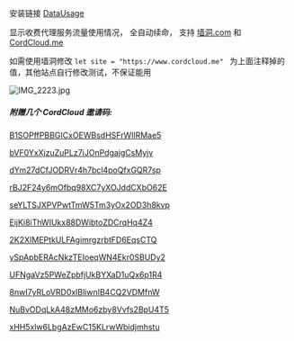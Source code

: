 安装链接 [DataUsage](https://xteko.com/redir?name=DataUsage&url=https://raw.githubusercontent.com/186c0/JSBox-Scripts/master/DataUsage/DataUsage.js)

显示收费代理服务流量使用情况， 全自动续命， 支持 [墙洞.com](墙洞.com) 和 [CordCloud.me](cordcloud.me) 

如需使用墙洞修改 `let site = "https://www.cordcloud.me" ` 为上面注释掉的值，其他站点自行修改测试，不保证能用

![IMG_2223.jpg](https://i.loli.net/2018/05/19/5b00086f4ceff.png)

##### 附赠几个 CordCloud 邀请码:

[B1SOPffPBBGICxOEWBsdHSFrWIlRMae5](https://www.cordcloud.me/auth/register1?code=B1SOPffPBBGICxOEWBsdHSFrWIlRMae5)

[bVF0YxXjzuZuPLz7iJOnPdgajgCsMyjv](https://www.cordcloud.me/auth/register1?code=bVF0YxXjzuZuPLz7iJOnPdgajgCsMyjv) 

[dYm27dCfJODRVr4h7bcl4poQfxGQR7sp](https://www.cordcloud.me/auth/register1?code=dYm27dCfJODRVr4h7bcl4poQfxGQR7sp) 

[rBJ2F24y6mOfbq98XC7yXOJddCXbO62E](https://www.cordcloud.me/auth/register1?code=rBJ2F24y6mOfbq98XC7yXOJddCXbO62E) 

[seYLTSJXPVPwtTmW5Tm3yOx2OD3h8kvp](https://www.cordcloud.me/auth/register1?code=seYLTSJXPVPwtTmW5Tm3yOx2OD3h8kvp) 

[EijKi8iThWIUkx88DWibtoZDCrqHq4Z4](https://www.cordcloud.me/auth/register1?code=EijKi8iThWIUkx88DWibtoZDCrqHq4Z4) 

[2K2XIMEPtkULFAgimrgzrbtFD6EqsCTQ](https://www.cordcloud.me/auth/register1?code=2K2XIMEPtkULFAgimrgzrbtFD6EqsCTQ) 

[ySpApbERAcNkzTEIoeqWN4Ekr0SBUDy2](https://www.cordcloud.me/auth/register1?code=ySpApbERAcNkzTEIoeqWN4Ekr0SBUDy2) 

[UFNgaVz5PWeZpbfjUkBYXaD1uQx6p1R4](https://www.cordcloud.me/auth/register1?code=UFNgaVz5PWeZpbfjUkBYXaD1uQx6p1R4) 

[8nwI7yRLoVRD0xlBliwnIB4CQ2VDMfnW](https://www.cordcloud.me/auth/register1?code=8nwI7yRLoVRD0xlBliwnIB4CQ2VDMfnW) 

[NuBvODqLkA48zMMo6zby8Vvfs2BpU4T5](https://www.cordcloud.me/auth/register1?code=NuBvODqLkA48zMMo6zby8Vvfs2BpU4T5) 

[xHH5xlw6LbgAzEwC15KLrwWbidjmhstu](https://www.cordcloud.me/auth/register1?code=xHH5xlw6LbgAzEwC15KLrwWbidjmhstu) 
